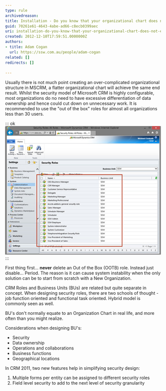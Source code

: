 ```yaml
---
type: rule
archivedreason: 
title: Installation - Do you know that your organizational chart does not equal your CRM Business Units?
guid: 70261e61-4643-4abe-ad66-c8ecb0399aec
uri: installation-do-you-know-that-your-organizational-chart-does-not-equal-your-crm-business-units
created: 2012-12-10T17:59:51.0000000Z
authors:
- title: Adam Cogan
  url: https://ssw.com.au/people/adam-cogan
related: []
redirects: []

---
```


Usually there is not much point creating an over-complicated organizational structure in MSCRM, a flatter organizational chart will achieve the same end result. Whilst the security model of Microsoft CRM is highly configurable, most organizations do no need to have excessive differentiation of data ownership and hence could cut down on unnecessary work. It is recommended to use the "out of the box" roles for almost all organizations less than 30 users.

<!--endintro-->


::: ok  
![Figure: Microsoft CRM Default Security Roles are good enough to start with - this is not a thing to stuff with early on](CRM-Default-Role.jpg)  
:::

First thing first...  **never** delete an Out of the Box (OOTB) role. Instead just disable... Period. The reason is it can cause system instability when the only solution can be to start from scratch with a New Organization.

CRM Roles and Business Units (BUs) are related but quite separate in concept. When designing security roles, there are two schools of thought - job function oriented and functional task oriented. Hybrid model is commonly seen as well.

BU's don't normally equate to an Organization Chart in real life, and more often than you might realize.

Considerations when designing BU's:

* Security
* Data ownership
* Operations and collaborations
* Business functions
* Geographical locations


In CRM 2011, two new features help in simplifying security design:

1. Multiple forms per entity can be assigned to different security roles
2. Field level security to add to the next level of security granularity
